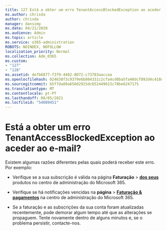```yaml
---
title: 127 Está a obter um erro TenantAccessBlockedException ao aceder ao e-mail?
ms.author: chrisda
author: chrisda
manager: dansimp
ms.date: 04/21/2020
ms.audience: Admin
ms.topic: article
ms.service: o365-administration
ROBOTS: NOINDEX, NOFOLLOW
localization_priority: Normal
ms.collection: Adm_O365
ms.custom:
- "127"
- "128"
ms.assetid: de7b6877-f3f9-4402-8072-c73783aaccaa
ms.openlocfilehash: 024638f3c9379e6b804331c2cfa4cd8ba5fa48dcf892d4c418db0ff9a0206b3b
ms.sourcegitcommit: b5f7da89a650d2915dc652449623c78be6247175
ms.translationtype: MT
ms.contentlocale: pt-PT
ms.lasthandoff: 08/05/2021
ms.locfileid: "54089451"
---
```

# <a name="getting-a-tenantaccessblockedexception-error-when-accessing-email"></a>Está a obter um erro TenantAccessBlockedException ao aceder ao e-mail?

Existem algumas razões diferentes pelas quais poderá receber este erro. Por exemplo:

- Verifique se a sua subscrição é válida na página **Faturação** \> **[dos seus](https://portal.office.com/adminportal/home#/subscriptions)** produtos no centro de administração do Microsoft 365.

- Verifique se há notificações vencidas na **página** \> **[Faturação & pagamentos](https://portal.office.com/adminportal/home#/billoverview)** na centro de administração do Microsoft 365.

- Se a faturação e as subscrições da sua conta foram atualizadas recentemente, pode demorar algum tempo até que as alterações se propaguem. Tente novamente dentro de alguns minutos e, se o problema persistir, contacte-nos.
